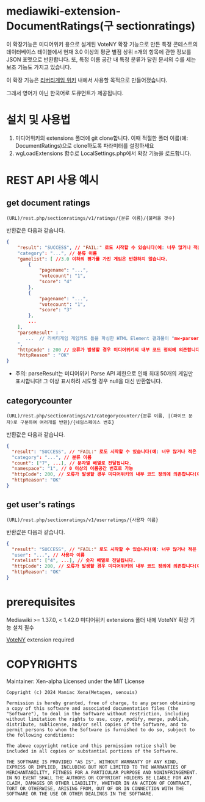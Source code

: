 # mediawiki-extension-DocumentRatings(구 sectionratings)

이 확장기능은 미디어위키 용으로 설계된 VoteNY 확장 기능으로 만든 특정 콘테스트의 데이터베이스 테이블에서 현재 3.0 이상의 평균 별점 상위 n개의 항목에 관한 정보를 JSON 포맷으로 반환합니다. 또, 특정 이름 공간 내 특정 분류가 달린 문서의 수를 세는 보조 기능도 가지고 있습니다.

이 확장 기능은 [리버티게임 위키](https://libertyga.me) 내에서 사용할 목적으로 만들어졌습니다.

그래서 영어가 아닌 한국어로 도큐먼트가 제공됩니다.

# 설치 및 사용법

1. 미디어위키의 extensions 폴더에 git clone합니다. 이때 적절한 폴더 이름(예: DocumentRatings)으로 clone하도록 파라미터를 설정하세요
2. wgLoadExtensions 함수로 LocalSettings.php에서 확장 기능을 로드합니다.

# REST API 사용 예시

## get document ratings

`(URL)/rest.php/sectionratings/v1/ratings/{분류 이름}/{불러올 갯수}`

반환값은 다음과 같습니다.

```json
{
    "result": "SUCCESS", // "FAIL:" 로도 시작할 수 있습니다(예: 너무 많거나 적은 게임 정보 갯수). 이 경우 공백을 '-' 문자로 치환한 한 줄 오류 내용을 담은 "error"가 추가로 전달되어야 합니다.
    "category": "...", // 분류 이름
    "gamelist": [ //3.0 이하의 평가를 가진 게임은 반환하지 않습니다.
        {
            "pagename": "...",
            "votecount": "1",
            "score": "4"
        },
        {
            "pagename": "...",
            "votecount": "1",
            "score": "3"
        },
        ...
    ],
	"parseResult" : "
	   ...  // 리버티게임 게임카드 틀을 파싱한 HTML Element 결과물이 "mw-parser-output" id를 가진 div 태그에 싸인 채로 포함됩니다.
	",
    "httpCode" : 200 // 오류가 발생할 경우 미디어위키의 내부 코드 정의에 의존합니다(예: 타입 오류시 400),
    "httpReason" : "OK"
}
```

- 주의: parseResult는 미디어위키 Parse API 제한으로 인해 최대 50개의 게임만 표시합니다! 그 이상 표시하려 시도할 경우 null을 대신 반환합니다.

## categorycounter

`(URL)/rest.php/sectionratings/v1/categorycounter/{분류 이름, |(파이프 문자)로 구분하여 여러개를 반환}/{네임스페이스 번호}`

반환값은 다음과 같습니다.

```json
{
  "result": "SUCCESS", // "FAIL:" 로도 시작할 수 있습니다(예: 너무 많거나 적은 게임 정보 갯수). 이 경우 공백을 '-' 문자로 치환한 한 줄 오류 내용을 담은 "error"가 추가로 전달되어야 합니다.
  "category": "...", // 분류 이름
  "count": ["7", ...], // 문자열 배열로 전달됩니다.
  "namespace": "1", // 0 이상의 이름공간 번호로 가능
  "httpCode": 200, // 오류가 발생할 경우 미디어위키의 내부 코드 정의에 의존합니다(예: 타입 오류시 400),
  "httpReason": "OK"
}
```

## get user's ratings
`(URL)/rest.php/sectionratings/v1/userratings/{사용자 이름}`

반환값은 다음과 같습니다.

```json
{
  "result": "SUCCESS", // "FAIL:" 로도 시작할 수 있습니다(예: 너무 많거나 적은 게임 정보 갯수). 이 경우 공백을 '-' 문자로 치환한 한 줄 오류 내용을 담은 "error"가 추가로 전달되어야 합니다.
  "user": "...", // 사용자 이름
  "ratelist": ["4", ...], // 숫자 배열로 전달됩니다.
  "httpCode": 200, // 오류가 발생할 경우 미디어위키의 내부 코드 정의에 의존합니다(예: 타입 오류시 400),
  "httpReason": "OK"
}
```

# prerequisites

Mediawiki >= 1.37.0, < 1.42.0
미디어위키 extensions 폴더 내에 VoteNY 확장 기능 설치 필수

[VoteNY](https://www.mediawiki.org/wiki/Extension:VoteNY) extension required

# COPYRIGHTS

Maintainer: Xen-alpha
Licensed under the MIT License

```
Copyright (c) 2024 Maniac Xena(Metagen, senouis)

Permission is hereby granted, free of charge, to any person obtaining a copy of this software and associated documentation files (the "Software"), to deal in the Software without restriction, including without limitation the rights to use, copy, modify, merge, publish, distribute, sublicense, and/or sell copies of the Software, and to permit persons to whom the Software is furnished to do so, subject to the following conditions:

The above copyright notice and this permission notice shall be included in all copies or substantial portions of the Software.

THE SOFTWARE IS PROVIDED "AS IS", WITHOUT WARRANTY OF ANY KIND, EXPRESS OR IMPLIED, INCLUDING BUT NOT LIMITED TO THE WARRANTIES OF MERCHANTABILITY, FITNESS FOR A PARTICULAR PURPOSE AND NONINFRINGEMENT. IN NO EVENT SHALL THE AUTHORS OR COPYRIGHT HOLDERS BE LIABLE FOR ANY CLAIM, DAMAGES OR OTHER LIABILITY, WHETHER IN AN ACTION OF CONTRACT, TORT OR OTHERWISE, ARISING FROM, OUT OF OR IN CONNECTION WITH THE SOFTWARE OR THE USE OR OTHER DEALINGS IN THE SOFTWARE.
```
